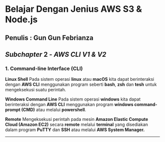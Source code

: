 # Belajar Dengan Jenius AWS S3 & Node.js

## Penulis : Gun Gun Febrianza

## *Subchapter* 2 - *AWS CLI V1 & V2*

### 1. Command-line Interface (CLI)

**Linux Shell**
Pada sistem operasi **linux** atau **macOS** kita dapat berinteraksi dengan **AWS CLI** menggunakan program seberti **bash**, **zsh** dan **tesh** untuk mengeksekusi suatu perintah.

**Windows Command Line**
Pada sistem operasi **windows** kita dapat berinteraksi dengan **AWS CLI** menggunakan program **windows command-prompt (CMD)** atau melalui **powershell**.

**Remote**
Mengeksekusi perintah pada mesin **Amazon Elastic Compute Cloud (Amazon EC2)** secara **remote** melalui **terminal** yang disediakan dalam program **PuTTY** dan **SSH** atau melalui **AWS System Manager.**

---------------------

